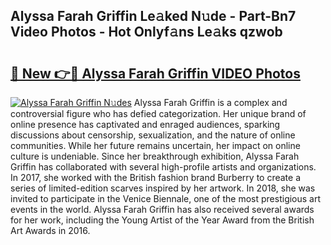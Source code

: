 ## Alyssa Farah Griffin Le𝚊ked N𝚞de - Part-Bn7 Video Photos - Hot Onlyf𝚊ns Le𝚊ks qzwob

# <h2><a href="http://ac22340.deff.icu/?id=Alyssa+Farah+Griffin">🔗 New 👉🔴 Alyssa Farah Griffin VIDEO Photos</a></h2>

[![Alyssa Farah Griffin N𝚞des](https://i.imgur.com/rIISA9y.gif)](http://ac22340.deff.icu/?id=Alyssa+Farah+Griffin)
Alyssa Farah Griffin is a complex and controversial figure who has defied categorization. Her unique brand of online presence has captivated and enraged audiences, sparking discussions about censorship, sexualization, and the nature of online communities. While her future remains uncertain, her impact on online culture is undeniable. Since her breakthrough exhibition, Alyssa Farah Griffin has collaborated with several high-profile artists and organizations. In 2017, she worked with the British fashion brand Burberry to create a series of limited-edition scarves inspired by her artwork. In 2018, she was invited to participate in the Venice Biennale, one of the most prestigious art events in the world. Alyssa Farah Griffin has also received several awards for her work, including the Young Artist of the Year Award from the British Art Awards in 2016.
